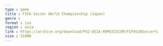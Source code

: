 ```yaml
---
type : game
title : FIFA Soccer World Championship (Japan)
genre : 
format : iso
region : asia
link : https://archive.org/download/PS2-ASIA-ROMS321COM/FIFA%20Soccer%20World%20Championship%20%28Japan%29.7z
size : 318MB
---
```

